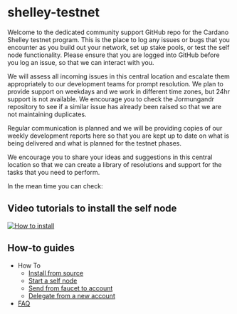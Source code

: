 # shelley-testnet

Welcome to the dedicated community support GitHub repo for the Cardano Shelley testnet program. This is the place to log any issues or bugs that you encounter as you build out your network, set up stake pools, or test the self node functionality. Please ensure that you are logged into GitHub before you log an issue, so that we can interact with you. 

We will assess all incoming issues in this central location and escalate them appropriately to our development teams for prompt resolution. We plan to provide support on weekdays and we work in different time zones, but 24hr support is not available. We encourage you to check the Jormungandr repository to see if a similar issue has already been raised so that we are not maintaining duplicates. 

Regular communication is planned and we will be providing copies of our weekly development reports here so that you are kept up to date on what is being delivered and what is planned for the testnet phases.

We encourage you to share your ideas and suggestions in this central location so that we can create a library of resolutions and support for the tasks that you need to perform.

In the mean time you can check:

## Video tutorials to install the self node 

[![How to install](http://img.youtube.com/vi/dhri33gWdgU/0.jpg)](https://www.youtube.com/playlist?list=PLnPTB0CuBOBzHmIMplX6BT6F3tzKOSFG5 "Shelley Testnet self node")

## How-to guides

- How To
  - [Install from source](https://github.com/input-output-hk/shelley-testnet/wiki/How-to-install-from-source)
  - [Start a self node](https://github.com/input-output-hk/shelley-testnet/wiki/How-to-start-a-self-node)
  - [Send from faucet to account](https://github.com/input-output-hk/shelley-testnet/wiki/How-to-send-money-from-the-faucet-to-an-account-address)
  - [Delegate from a new account](https://github.com/input-output-hk/shelley-testnet/wiki/How-to-delegate-from-a-new-account)
- [FAQ](https://github.com/input-output-hk/shelley-testnet/wiki/Shelley-Testnet-Support)
